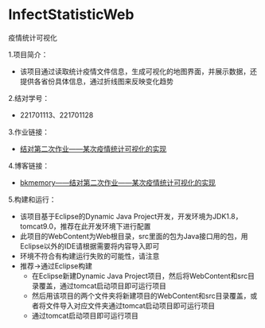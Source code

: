 # InfectStatisticWeb
疫情统计可视化

1.项目简介：
* 该项目通过读取统计疫情文件信息，生成可视化的地图界面，并展示数据，还提供各省份具体信息，通过折线图来反映变化趋势

2.结对学号：
* 221701113、221701128

3.作业链接：
* [结对第二次作业——某次疫情统计可视化的实现](https://edu.cnblogs.com/campus/fzu/2020SPRINGS/homework/10460)

4.博客链接：
* [bkmemory——结对第二次作业——某次疫情统计可视化的实现](https://www.cnblogs.com/bkmemory/p/12494139.html)

5.构建和运行：
   * 该项目基于Eclipse的Dynamic Java Project开发，开发环境为JDK1.8，tomcat9.0，推荐在此开发环境下进行配置
   * 此项目的WebContent为Web根目录，src里面的包为Java接口用的包，用Eclipse以外的IDE请根据需要将内容导入即可
   * 环境不符合有构建运行失败的可能性，请注意
   * 推荐->通过Eclipse构建
       * 在Eclipse新建Dynamic Java Project项目，然后将WebContent和src目录覆盖，通过tomcat启动项目即可运行项目
       * 然后用该项目的两个文件夹将新建项目的WebContent和src目录覆盖，或者将文件导入对应文件夹通过tomcat启动项目即可运行项目
       * 通过tomcat启动项目即可运行项目